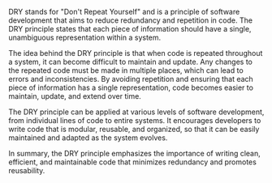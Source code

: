 DRY stands for "Don't Repeat Yourself" and is a principle of software development that aims to reduce redundancy and repetition in code. The DRY principle states that each piece of information should have a single, unambiguous representation within a system.

The idea behind the DRY principle is that when code is repeated throughout a system, it can become difficult to maintain and update. Any changes to the repeated code must be made in multiple places, which can lead to errors and inconsistencies. By avoiding repetition and ensuring that each piece of information has a single representation, code becomes easier to maintain, update, and extend over time.

The DRY principle can be applied at various levels of software development, from individual lines of code to entire systems. It encourages developers to write code that is modular, reusable, and organized, so that it can be easily maintained and adapted as the system evolves.

In summary, the DRY principle emphasizes the importance of writing clean, efficient, and maintainable code that minimizes redundancy and promotes reusability.